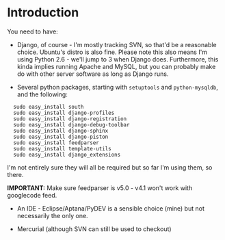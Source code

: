 # Introduction #

You need to have:
  * Django, of course - I'm mostly tracking SVN, so that'd be a reasonable choice. Ubuntu's distro is also fine. Please note this also means I'm using Python 2.6 - we'll jump to 3 when Django does. Furthermore, this kinda implies running Apache and MySQL, but you can probably make do with other server software as long as Django runs.

  * Several python packages, starting with `setuptools` and `python-mysqldb`, and the following:
```
  sudo easy_install south
  sudo easy_install django-profiles
  sudo easy_install django-registration
  sudo easy_install django-debug-toolbar
  sudo easy_install django-sphinx
  sudo easy_install django-piston
  sudo easy_install feedparser
  sudo easy_install template-utils
  sudo easy_install django_extensions
```
I'm not entirely sure they will all be required but so far I'm using them, so there.

**IMPORTANT:** Make sure feedparser is v5.0 - v4.1 won't work with googlecode feed.


  * An IDE - Eclipse/Aptana/PyDEV is a sensible choice (mine) but not necessarily the only one.

  * Mercurial (although SVN can still be used to checkout)